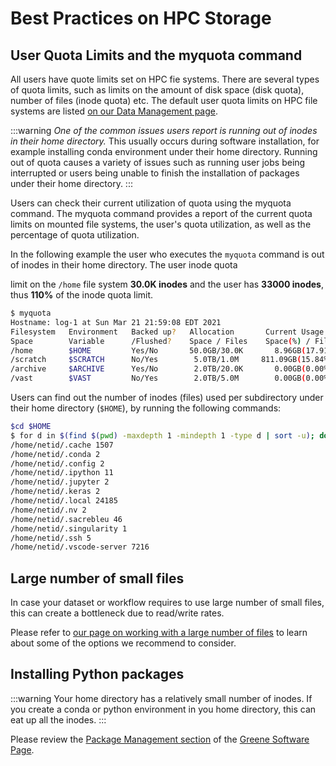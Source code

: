 # Best Practices on HPC Storage
## User Quota Limits and the myquota command
All users have quote limits set on HPC fie systems. There are several types of quota limits, such as limits on the amount of disk space (disk quota), number of files (inode quota) etc. The default user quota limits on HPC file systems are listed [on our Data Management page](./01_intro_and_data_management.mdx#hpc-storage-mounts-comparison-table).

:::warning
_One of the common issues users report is running out of inodes in their home directory._ This usually occurs during software installation, for example installing conda environment under their home directory.  Running out of quota causes a variety of issues such as running user jobs being interrupted or users being unable to finish the installation of packages under their home directory.
:::

Users can check their current utilization of quota using the myquota command. The myquota command provides a report of the current quota limits on mounted file systems, the user's quota utilization, as well as the percentage of quota utilization.

In the following example the user who executes the `myquota` command is out of inodes in their home directory. The user inode quota

limit on the `/home` file system **30.0K inodes** and the user has **33000 inodes**, thus **110%** of the inode quota limit.
```sh
$ myquota
Hostname: log-1 at Sun Mar 21 21:59:08 EDT 2021
Filesystem   Environment   Backed up?   Allocation       Current Usage
Space        Variable      /Flushed?    Space / Files    Space(%) / Files(%)
/home        $HOME         Yes/No       50.0GB/30.0K       8.96GB(17.91%)/33000(110.00%)
/scratch     $SCRATCH      No/Yes        5.0TB/1.0M     811.09GB(15.84%)/2437(0.24%)
/archive     $ARCHIVE      Yes/No        2.0TB/20.0K       0.00GB(0.00%)/1(0.00%)
/vast        $VAST         No/Yes        2.0TB/5.0M        0.00GB(0.00%)/1(0.00%)
```
Users can find out the number of inodes (files) used per subdirectory under their home directory (`$HOME`), by running the following commands:
```sh
$cd $HOME
$ for d in $(find $(pwd) -maxdepth 1 -mindepth 1 -type d | sort -u); do n_files=$(find $d | wc -l); echo $d $n_files; done
/home/netid/.cache 1507
/home/netid/.conda 2
/home/netid/.config 2
/home/netid/.ipython 11
/home/netid/.jupyter 2
/home/netid/.keras 2
/home/netid/.local 24185
/home/netid/.nv 2
/home/netid/.sacrebleu 46
/home/netid/.singularity 1
/home/netid/.ssh 5
/home/netid/.vscode-server 7216
```

## Large number of small files
In case your dataset or workflow requires to use large number of small files, this can create a bottleneck due to read/write rates. 

Please refer to [our page on working with a large number of files](./07_large_number_of_small_files.md) to learn about some of the options we recommend to consider.

## Installing Python packages
:::warning
Your home directory has a relatively small number of inodes.
If you create a conda or python environment in you home directory, this can eat up all the inodes. 
:::

Please review the [Package Management section](../06_tools_and_software/05_software_on_greene.md#package-management-for-r-python--julia-and-conda-in-general) of the [Greene Software Page](../06_tools_and_software/05_software_on_greene.md).


